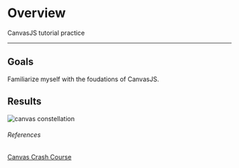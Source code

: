 # Overview
CanvasJS tutorial practice

---

## Goals
Familiarize myself with the foudations of CanvasJS.

## Results

<img src="https://media.giphy.com/media/1un8KoonyaaQqZEmOp/giphy.gif" alt="canvas constellation">

###### References

[Canvas Crash Course](https://www.youtube.com/watch?v=Yvz_axxWG4Y)
